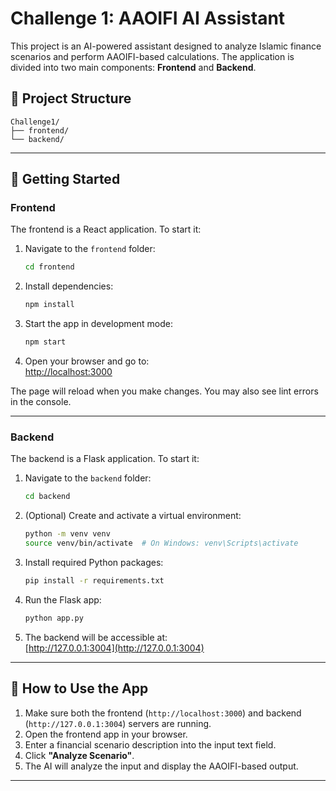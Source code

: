 # Challenge 1: AAOIFI AI Assistant

This project is an AI-powered assistant designed to analyze Islamic finance scenarios and perform AAOIFI-based calculations. The application is divided into two main components: **Frontend** and **Backend**.

## 📁 Project Structure

```
Challenge1/
├── frontend/
└── backend/
```

---

## 🚀 Getting Started

### Frontend

The frontend is a React application. To start it:

1. Navigate to the `frontend` folder:
   ```bash
   cd frontend
   ```

2. Install dependencies:
   ```bash
   npm install
   ```

3. Start the app in development mode:
   ```bash
   npm start
   ```

4. Open your browser and go to:  
   [http://localhost:3000](http://localhost:3000)

The page will reload when you make changes. You may also see lint errors in the console.

---

### Backend

The backend is a Flask application. To start it:

1. Navigate to the `backend` folder:
   ```bash
   cd backend
   ```

2. (Optional) Create and activate a virtual environment:
   ```bash
   python -m venv venv
   source venv/bin/activate  # On Windows: venv\Scripts\activate
   ```

3. Install required Python packages:
   ```bash
   pip install -r requirements.txt
   ```

4. Run the Flask app:
   ```bash
   python app.py
   ```

5. The backend will be accessible at:  
   [http://127.0.0.1:3004](http://127.0.0.1:3004)

---

## 🧪 How to Use the App

1. Make sure both the frontend (`http://localhost:3000`) and backend (`http://127.0.0.1:3004`) servers are running.
2. Open the frontend app in your browser.
3. Enter a financial scenario description into the input text field.
4. Click **"Analyze Scenario"**.
5. The AI will analyze the input and display the AAOIFI-based output.

---
